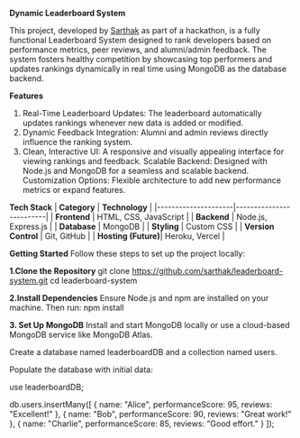 **Dynamic Leaderboard System**

This project, developed by [Sarthak]([url](https://github.com/SarthakKacholiya)) as part of a hackathon, is a fully functional Leaderboard System designed to rank developers based on performance metrics, peer reviews, and alumni/admin feedback. The system fosters healthy competition by showcasing top performers and updates rankings dynamically in real time using MongoDB as the database backend.

**Features**
1. Real-Time Leaderboard Updates: The leaderboard automatically updates rankings whenever new data is added or modified.
2. Dynamic Feedback Integration: Alumni and admin reviews directly influence the ranking system.
3. Clean, Interactive UI: A responsive and visually appealing interface for viewing rankings and feedback.
Scalable Backend: Designed with Node.js and MongoDB for a seamless and scalable backend.
Customization Options: Flexible architecture to add new performance metrics or expand features.

**Tech Stack**
| **Category**       | **Technology**         |
|---------------------|-------------------------|
| **Frontend**        | HTML, CSS, JavaScript  |
| **Backend**         | Node.js, Express.js    |
| **Database**        | MongoDB                |
| **Styling**         | Custom CSS             |
| **Version Control** | Git, GitHub            |
| **Hosting (Future)**| Heroku, Vercel         |

**Getting Started**
Follow these steps to set up the project locally:

**1.Clone the Repository**
git clone https://github.com/sarthak/leaderboard-system.git
cd leaderboard-system

**2.Install Dependencies**
Ensure Node.js and npm are installed on your machine. Then run:
npm install

**3. Set Up MongoDB**
Install and start MongoDB locally or use a cloud-based MongoDB service like MongoDB Atlas.

Create a database named leaderboardDB and a collection named users.

Populate the database with initial data:

use leaderboardDB;

db.users.insertMany([
    { name: "Alice", performanceScore: 95, reviews: "Excellent!" },
    { name: "Bob", performanceScore: 90, reviews: "Great work!" },
    { name: "Charlie", performanceScore: 85, reviews: "Good effort." }
]);
